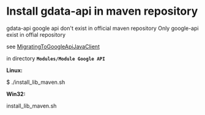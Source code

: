 Install gdata-api in maven repository
====

gdata-api google api don't exist in official maven repository
Only google-api exist in offial repository 

see [MigratingToGoogleApiJavaClient](http://code.google.com/p/gdata-java-client/wiki/MigratingToGoogleApiJavaClient) 

in directory __`Modules/Module Google API`__

__Linux:__

  $ ./install_lib_maven.sh

__Win32:__

   install_lib_maven.sh

